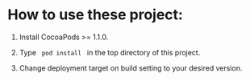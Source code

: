How to use these project:
=========================

1. Install CocoaPods >= 1.1.0.

2. Type <code> pod install </code> in the top directory of this project.

3. Change deployment target on build setting to your desired version.
